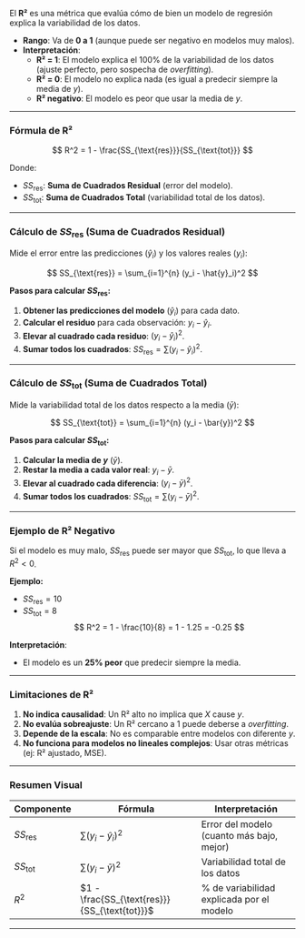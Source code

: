 
El **R²** es una métrica que evalúa cómo de bien un modelo de regresión explica la variabilidad de los datos.  
- **Rango**: Va de **0 a 1** (aunque puede ser negativo en modelos muy malos).  
- **Interpretación**:  
  - **R² = 1**: El modelo explica el 100% de la variabilidad de los datos (ajuste perfecto, pero sospecha de *overfitting*).  
  - **R² = 0**: El modelo no explica nada (es igual a predecir siempre la media de $y$).  
  - **R² negativo**: El modelo es peor que usar la media de $y$.

---

### **Fórmula de R²**
$$
R^2 = 1 - \frac{SS_{\text{res}}}{SS_{\text{tot}}}
$$

Donde:  
- $SS_{\text{res}}$: **Suma de Cuadrados Residual** (error del modelo).  
- $SS_{\text{tot}}$: **Suma de Cuadrados Total** (variabilidad total de los datos).  

---

### **Cálculo de $SS_{\text{res}}$ (Suma de Cuadrados Residual)**
Mide el error entre las predicciones ($\hat{y}_i$) y los valores reales ($y_i$):

$$
SS_{\text{res}} = \sum_{i=1}^{n} (y_i - \hat{y}_i)^2
$$

**Pasos para calcular $SS_{\text{res}}$:**  
1. **Obtener las predicciones del modelo** ($\hat{y}_i$) para cada dato.  
2. **Calcular el residuo** para cada observación: $y_i - \hat{y}_i$.  
3. **Elevar al cuadrado cada residuo**: $(y_i - \hat{y}_i)^2$.  
4. **Sumar todos los cuadrados**: $SS_{\text{res}} = \sum (y_i - \hat{y}_i)^2$.

---

### **Cálculo de $SS_{\text{tot}}$ (Suma de Cuadrados Total)**
Mide la variabilidad total de los datos respecto a la media ($\bar{y}$):

$$
SS_{\text{tot}} = \sum_{i=1}^{n} (y_i - \bar{y})^2
$$

**Pasos para calcular $SS_{\text{tot}}$:**  
1. **Calcular la media de $y$** ($\bar{y}$).  
2. **Restar la media a cada valor real**: $y_i - \bar{y}$.  
3. **Elevar al cuadrado cada diferencia**: $(y_i - \bar{y})^2$.  
4. **Sumar todos los cuadrados**: $SS_{\text{tot}} = \sum (y_i - \bar{y})^2$.


---

### **Ejemplo de R² Negativo**
Si el modelo es muy malo, $SS_{\text{res}}$ puede ser mayor que $SS_{\text{tot}}$, lo que lleva a $R^2 < 0$.  

**Ejemplo:**  
- $SS_{\text{res}} = 10$  
- $SS_{\text{tot}} = 8$  
$$
R^2 = 1 - \frac{10}{8} = 1 - 1.25 = -0.25
$$

**Interpretación**:  
- El modelo es un **25% peor** que predecir siempre la media.

---

### **Limitaciones de R²**
1. **No indica causalidad**: Un R² alto no implica que $X$ cause $y$.  
2. **No evalúa sobreajuste**: Un R² cercano a 1 puede deberse a *overfitting*.  
3. **Depende de la escala**: No es comparable entre modelos con diferente $y$.  
4. **No funciona para modelos no lineales complejos**: Usar otras métricas (ej: R² ajustado, MSE).

---

### **Resumen Visual**
| Componente         | Fórmula                            | Interpretación                          |
|---------------------|------------------------------------|-----------------------------------------|
| $SS_{\text{res}}$ | $\sum (y_i - \hat{y}_i)^2$    | Error del modelo (cuanto más bajo, mejor) |
| $SS_{\text{tot}}$ | $\sum (y_i - \bar{y})^2$      | Variabilidad total de los datos          |
| $R^2$            | $1 - \frac{SS_{\text{res}}}{SS_{\text{tot}}}$ | % de variabilidad explicada por el modelo |

---
